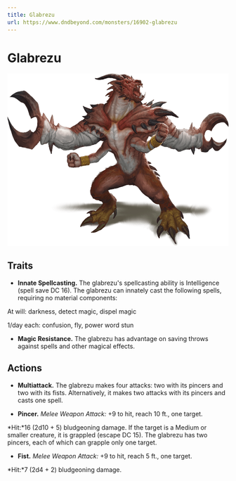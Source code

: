 ```yaml
---
title: Glabrezu
url: https://www.dndbeyond.com/monsters/16902-glabrezu
---
```


# Glabrezu

![Glabrezu](glabrezu.png)

## Traits

* **Innate Spellcasting.** The glabrezu's spellcasting ability is Intelligence (spell save DC 16). The glabrezu can innately cast the following spells, requiring no material components:

At will: darkness, detect magic, dispel magic

1/day each: confusion, fly, power word stun

* **Magic Resistance.** The glabrezu has advantage on saving throws against spells and other magical effects.

## Actions

* **Multiattack.** The glabrezu makes four attacks: two with its pincers and two with its fists. Alternatively, it makes two attacks with its pincers and casts one spell.

* **Pincer.** *Melee Weapon Attack:* +9 to hit, reach 10 ft., one target.

*Hit:*16 (2d10 + 5) bludgeoning damage. If the target is a Medium or smaller creature, it is grappled (escape DC 15). The glabrezu has two pincers, each of which can grapple only one target.

* **Fist.** *Melee Weapon Attack:* +9 to hit, reach 5 ft., one target.

*Hit:*7 (2d4 + 2) bludgeoning damage.